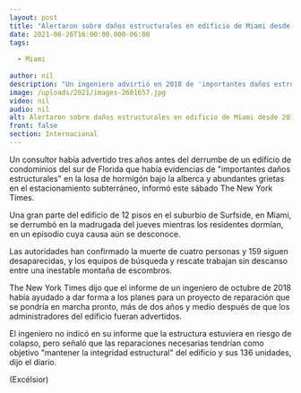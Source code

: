 ```yaml
---
layout: post
title: "Alertaron sobre daños estructurales en edificio de Miami desde 2018"
date: 2021-06-26T16:00:00.000-06:00
tags:
  
  - Miami
  
author: nil
description: "Un ingeniero advirtió en 2018 de 'importantes daños estructurales' en el edificio de 12 pisos que se derrumbó en Miami, revela The New York Times"
image: /uploads/2021/images-2601657.jpg
video: nil
audio: nil
alt: Alertaron sobre daños estructurales en edificio de Miami desde 2018
front: false
section: Internacional
---
```


Un consultor había advertido tres años antes del derrumbe de un edificio de condominios del sur de Florida que había evidencias de "importantes daños estructurales" en la losa de hormigón bajo la alberca y abundantes grietas en el estacionamiento subterráneo, informó este sábado The New York Times.

Una gran parte del edificio de 12 pisos en el suburbio de Surfside, en Miami, se derrumbó en la madrugada del jueves mientras los residentes dormían, en un episodio cuya causa aún se desconoce.

Las autoridades han confirmado la muerte de cuatro personas y 159 siguen desaparecidas, y los equipos de búsqueda y rescate trabajan sin descanso entre una inestable montaña de escombros.

The New York Times dijo que el informe de un ingeniero de octubre de 2018 había ayudado a dar forma a los planes para un proyecto de reparación que se pondría en marcha pronto, más de dos años y medio después de que los administradores del edificio fueran advertidos.

El ingeniero no indicó en su informe que la estructura estuviera en riesgo de colapso, pero señaló que las reparaciones necesarias tendrían como objetivo "mantener la integridad estructural" del edificio y sus 136 unidades, dijo el diario.

(Excélsior)